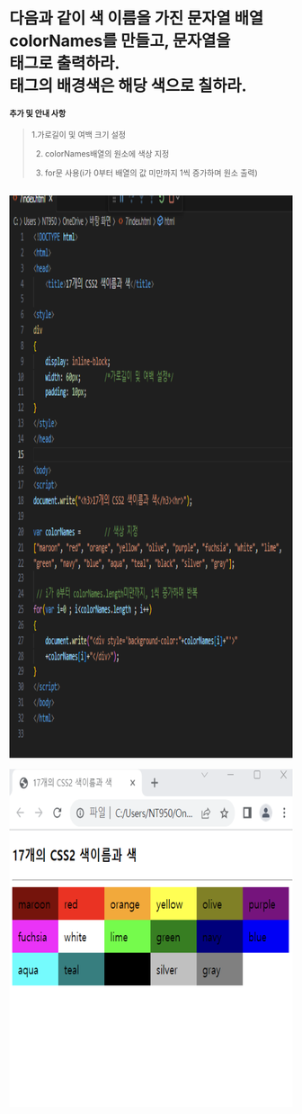 # 다음과 같이 색 이름을 가진 문자열 배열 colorNames를 만들고, 문자열을<div> 태그로 출력하라. <div> 태그의 배경색은 해당 색으로 칠하라.

 #### 추가 및 안내 사항

>    1.가로길이 및 여백 크기 설정
>    
>    2. colorNames배열의 원소에 색상 지정
>    
>    3. for문 사용(i가 0부터 배열의 값 미만까지 1씩 증가하며 원소 출력)


<br><img src="1.png" width="1000" height="1000" title="px(픽셀) 크기 설정" alt="1번 이미지"></img><br/>
<br><img src="2.png" width="1000" height="600" title="px(픽셀) 크기 설정" alt="1번 이미지"></img><br/>

